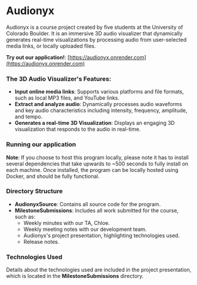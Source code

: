 
# Audionyx
Audionyx is a course project created by five students at the University of Colorado Boulder. It is an immersive 3D audio visualizer that dynamically generates real-time visualizations by processing audio from user-selected media links, or locally uploaded files.

**Try out our application!**: [https://audionyx.onrender.com](https://audionyx.onrender.com)

### The 3D Audio Visualizer's Features:

- **Input online media links**: Supports various platforms and file formats, such as local MP3 files, and YouTube links.
- **Extract and analyze audio**: Dynamically processes audio waveforms and key audio characteristics including intensity, frequency, amplitude, and tempo.
- **Generates a real-time 3D Visualization**: Displays an engaging 3D visualization that responds to the audio in real-time.

### Running our application

**Note**: If you choose to host this program locally, please note it has to install several dependencies that take upwards to ~500 seconds to fully install on each machine. Once installed, the program can be locally hosted using Docker, and should be fully functional.

### Directory Structure

- **AudionyxSource**: Contains all source code for the program.
- **MilestoneSubmissions**: Includes all work submitted for the course, such as:
  - Weekly minutes with our TA, Chloe.
  - Weekly meeting notes with our development team.
  - Audionyx's project presentation, highlighting technologies used.
  - Release notes.

### Technologies Used

Details about the technologies used are included in the project presentation, which is located in the **MilestoneSubmissions** directory.



